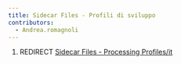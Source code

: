 ```yaml
---
title: Sidecar Files - Profili di sviluppo
contributors:
  - Andrea.romagnoli
---
```


1.  REDIRECT [Sidecar Files - Processing
    Profiles/it](Sidecar_Files_-_Processing_Profiles/it.md)

